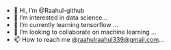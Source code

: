 - 👋 Hi, I’m @Raahul-github
- 👀 I’m interested in data science...
- 🌱 I’m currently learning tensorflow ...
- 💞️ I’m looking to collaborate on machine learning ...
- 📫 How to reach me @raahulraahul339@gmail.com...

<!---
Raahul-github/Raahul-github is a ✨ special ✨ repository because its `README.md` (this file) appears on your GitHub profile.
You can click the Preview link to take a look at your changes.
--->

